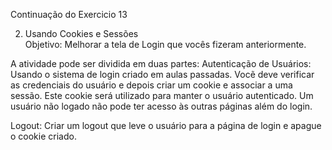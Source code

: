 Continuação do Exercicio 13

2. Usando Cookies e Sessões  
Objetivo: Melhorar a tela de Login que vocês fizeram anteriormente.

A atividade pode ser dividida em duas partes:
Autenticação de Usuários: Usando o sistema de login criado em aulas passadas. Vocẽ deve verificar as credenciais do usuário e depois criar um cookie e associar a uma sessão. Este cookie  será utilizado para manter o usuário autenticado. Um usuário não logado não pode ter acesso às outras páginas além do login.



Logout: Criar um logout que leve o usuário para a página de login e apague o cookie criado. 
